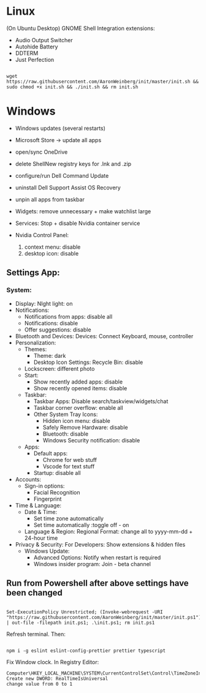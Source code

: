 #                   Linux                         #
(On Ubuntu Desktop) GNOME Shell Integration extensions:
* Audio Output Switcher
* Autohide Battery
* DDTERM
* Just Perfection

```

wget https://raw.githubusercontent.com/AaronWeinberg/init/master/init.sh && sudo chmod +x init.sh && ./init.sh && rm init.sh

```

#                    Windows                      #
* Windows updates (several restarts)
* Microsoft Store -> update all apps

* open/sync OneDrive
* delete ShellNew registry keys for .lnk and .zip
* configure/run Dell Command Update
* uninstall Dell Support Assist OS Recovery
* unpin all apps from taskbar
* Widgets: remove unnecessary + make watchlist large
* Services: Stop + disable Nvidia container service
* Nvidia Control Panel:
  1. context menu: disable
  2. desktop icon: disable

## Settings App:
### System:
* Display: NIght light: on
* Notifications:
  * Notifications from apps: disable all
  * Notifications: disable
  * Offer suggestions: disable
* Bluetooth and Devices: Devices: Connect Keyboard, mouse, controller
* Personalization:
  * Themes:
    * Theme: dark
    * Desktop Icon Settings: Recycle Bin: disable
  * Lockscreen: different photo
  * Start:
    * Show recently added apps: disable
    * Show recently opened items: disable
  * Taskbar:
    * Taskbar Apps: Disable search/taskview/widgets/chat
    * Taskbar corner overflow: enable all
    * Other System Tray Icons:
      * Hidden icon menu: disable
      * Safely Remove Hardware: disable
      * Bluetooth: disable
      * Windows Security notification: disable
  * Apps:
    * Default apps:
      * Chrome for web stuff
      * Vscode for text stuff
    * Startup: disable all
* Accounts:
  * Sign-in options:
    * Facial Recognition
    * Fingerprint
* Time & Language:
  * Date & Time:
    * Set time zone automatically
    * Set time automatically :toggle off - on
  * Language & Region: Regional Format: change all to yyyy-mm-dd + 24-hour time
* Privacy & Security: For Developers: Show extensions & hidden files
  * Windows Update:
    * Advanced Options: Notify when restart is required
    * Windows insider program: Join - beta channel

## Run from Powershell after above settings have been changed

```

Set-ExecutionPolicy Unrestricted; (Invoke-webrequest -URI "https://raw.githubusercontent.com/AaronWeinberg/init/master/init.ps1").Content | out-file -filepath init.ps1; .\init.ps1; rm init.ps1

```

Refresh terminal. Then:

```

npm i -g eslint eslint-config-prettier prettier typescript

```

Fix Window clock. In Registry Editor:

```
Computer\HKEY_LOCAL_MACHINE\SYSTEM\CurrentControlSet\Control\TimeZoneInformation
Create new DWORD: RealTimeIsUniversal
change value from 0 to 1
```

